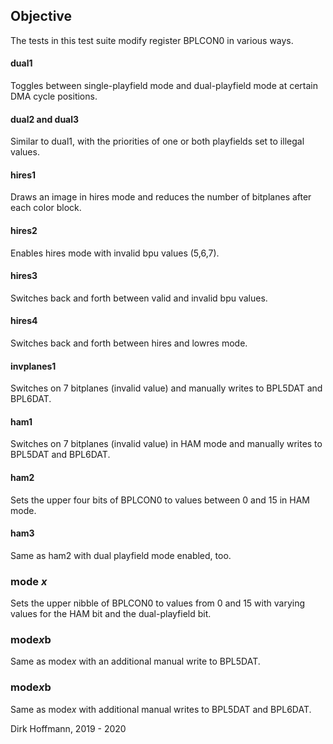 ## Objective

The tests in this test suite modify register BPLCON0 in various ways.

#### dual1

Toggles between single-playfield mode and dual-playfield mode at certain DMA cycle positions. 

#### dual2 and dual3

Similar to dual1, with the priorities of one or both playfields set to illegal values. 

#### hires1

Draws an image in hires mode and reduces the number of bitplanes after each color block.

#### hires2

Enables hires mode with invalid bpu values (5,6,7).

#### hires3 

Switches back and forth between valid and invalid bpu values.

#### hires4 

Switches back and forth between hires and lowres mode.

#### invplanes1

Switches on 7 bitplanes (invalid value) and manually writes to BPL5DAT and BPL6DAT.

#### ham1

Switches on 7 bitplanes (invalid value) in HAM mode and manually writes to BPL5DAT and BPL6DAT.

#### ham2 

Sets the upper four bits of BPLCON0 to values between 0 and 15 in HAM mode.

#### ham3 

Same as ham2 with dual playfield mode enabled, too.

### mode *x*

Sets the upper nibble of BPLCON0 to values from 0 and 15 with varying values for the HAM bit and the dual-playfield bit. 

### mode*x*b

Same as mode*x* with an additional manual write to BPL5DAT.

### mode*x*b

Same as mode*x* with additional manual writes to BPL5DAT and BPL6DAT.


Dirk Hoffmann, 2019 - 2020
